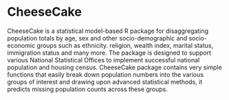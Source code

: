 # CheeseCake
CheeseCake is a statistical model-based R package for disaggregating population totals by age, sex and other socio-demographic and socio-economic groups such as ethnicity. religion, wealth index, marital status, immigration status and many more. The package is designed to support various National Statistical Offices to implement successful national population and housing census. CheeseCake package contains very simple functions that easily break down population numbers into the various groups of interest and drawing upon advanced statistical methods, it predicts missing population counts across these groups.
